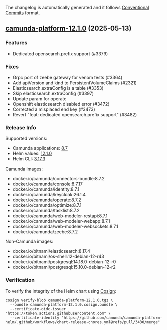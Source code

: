 The changelog is automatically generated and it follows [Conventional Commits](https://www.conventionalcommits.org/en/v1.0.0/) format.

## [camunda-platform-12.1.0](https://github.com/camunda/camunda-platform-helm/releases/tag/camunda-platform-12.1.0) (2025-05-13)

### Features

- Dedicated opensearch.prefix support (#3379)

### Fixes

- Grpc port of zeebe gateway for venom tests (#3364)
- Add apiVersion and kind to PersistentVolumeClaims (#2321)
- Elasticsearch.extraConfig is a table (#3353)
- Skip elasticsearch.extraConfig (#3397)
- Update param for operate
- Openshift elasticsearch disabled error (#3472)
- Corrected a misplaced end key (#3473)
- Revert "feat: dedicated opensearch.prefix support" (#3482)

<!-- generated by git-cliff -->
### Release Info

Supported versions:

- Camunda applications: [8.7](https://github.com/camunda/camunda-platform/releases?q=tag%3A8.7&expanded=true)
- Helm values: [12.1.0](https://artifacthub.io/packages/helm/camunda/camunda-platform/12.1.0#parameters)
- Helm CLI: [3.17.3](https://github.com/helm/helm/releases/tag/v3.17.3)

Camunda images:

- docker.io/camunda/connectors-bundle:8.7.2
- docker.io/camunda/console:8.7.17
- docker.io/camunda/identity:8.7.1
- docker.io/camunda/keycloak:26.1.4
- docker.io/camunda/operate:8.7.2
- docker.io/camunda/optimize:8.7.1
- docker.io/camunda/tasklist:8.7.2
- docker.io/camunda/web-modeler-restapi:8.7.1
- docker.io/camunda/web-modeler-webapp:8.7.1
- docker.io/camunda/web-modeler-websockets:8.7.1
- docker.io/camunda/zeebe:8.7.2

Non-Camunda images:

- docker.io/bitnami/elasticsearch:8.17.4
- docker.io/bitnami/os-shell:12-debian-12-r43
- docker.io/bitnami/postgresql:14.18.0-debian-12-r0
- docker.io/bitnami/postgresql:15.10.0-debian-12-r2

### Verification

To verify the integrity of the Helm chart using [Cosign](https://docs.sigstore.dev/signing/quickstart/):

```shell
cosign verify-blob camunda-platform-12.1.0.tgz \
  --bundle camunda-platform-12.1.0.cosign.bundle \
  --certificate-oidc-issuer "https://token.actions.githubusercontent.com" \
  --certificate-identity "https://github.com/camunda/camunda-platform-helm/.github/workflows/chart-release-chores.yml@refs/pull/3430/merge"
```
